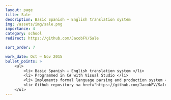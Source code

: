 ```yaml
---
layout: page
title: Sale
description: Basic Spanish – English translation system
img: /assets/img/sale.png
importance: 4
category: school
redirect: https://github.com/JacobFV/Sale

sort_order: 7

work_date: Oct – Nov 2015
bullet_points: >
    <ul>
        <li> Basic Spanish – English translation system </li>
        <li> Programmed in C# with Visual Studio </li>
        <li> Implements formal language parsing and production system </li>
        <li> Github repository <a href="https://github.com/JacobFV/Sale">JacobFV/Sale</a> </li>
    </ul>
---
```

